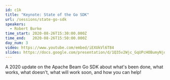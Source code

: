 ```yaml
---
id: c1k
title: "Keynote: State of the Go SDK"
url: /sessions/state-go-sdk
speakers:
  - Robert Burke
time_start: 2020-08-26T15:30:00.000Z
time_end:   2020-08-26T15:50:00.000Z
day_num: 3
video: https://www.youtube.com/embed/iEXUkVl6T84
slides: https://docs.google.com/presentation/d/1Q35v2Wjc_GqUPcHOBumyNjoz5p6HfpkL9WbAeba3xTQ/edit?usp=sharing
---
```


A 2020 update on the Apache Beam Go SDK about what's been done, what works, what doesn't, what will work soon, and how you can help!

